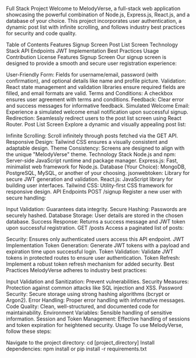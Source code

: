 Full Stack Project
Welcome to MelodyVerse, a full-stack web application showcasing the powerful combination of Node.js, Express.js, React.js, and a database of your choice. This project incorporates user authentication, a dynamic post list with infinite scrolling, and follows industry best practices for security and code quality.

Table of Contents
Features
Signup Screen
Post List Screen
Technology Stack
API Endpoints
JWT Implementation
Best Practices
Usage
Contribution
License
Features
Signup Screen
Our signup screen is designed to provide a smooth and secure user registration experience:

User-Friendly Form: Fields for username/email, password (with confirmation), and optional details like name and profile picture.
Validation: React state management and validation libraries ensure required fields are filled, and email formats are valid.
Terms and Conditions: A checkbox ensures user agreement with terms and conditions.
Feedback: Clear error and success messages for informative feedback.
Simulated Welcome Email: Experience a simulated welcome email notification upon successful signup.
Redirection: Seamlessly redirect users to the post list screen using React Router.
Post List Screen
Explore a dynamic and visually appealing post list:

Infinite Scrolling: Scroll infinitely through posts fetched via the GET API.
Responsive Design: Tailwind CSS ensures a visually consistent and adaptable design.
Theme Consistency: Screens are designed to align with the unique "MelodyVerse" theme.
Technology Stack
Node.js and npm: Server-side JavaScript runtime and package manager.
Express.js: Fast, minimalist web framework for Node.js.
Database (Your Choice): MongoDB, PostgreSQL, MySQL, or another of your choosing.
jsonwebtoken: Library for secure JWT generation and validation.
React.js: JavaScript library for building user interfaces.
Tailwind CSS: Utility-first CSS framework for responsive design.
API Endpoints
POST /signup
Register a new user with secure handling:

Input Validation: Guarantees data integrity.
Secure Hashing: Passwords are securely hashed.
Database Storage: User details are stored in the chosen database.
Success Response: Returns a success message and JWT token upon successful registration.
GET /posts
Access a paginated list of posts:

Security: Ensures only authenticated users access this API endpoint.
JWT Implementation
Token Generation: Generate JWT tokens with a payload and expiration time upon successful login.
Token Validation: Validate JWT tokens in protected routes to ensure user authentication.
Token Refresh: Implement a robust token refresh mechanism for added security.
Best Practices
MelodyVerse adheres to industry best practices:

Input Validation and Sanitization: Prevent vulnerabilities.
Security Measures: Protection against common attacks like SQL injection and XSS.
Password Security: Secure storage using strong hashing algorithms (bcrypt or Argon2).
Error Handling: Proper error handling with informative messages.
Code Quality: Clean, well-structured, and documented code for maintainability.
Environment Variables: Sensible handling of sensitive information.
Session and Token Management: Effective handling of sessions and token expiration for heightened security.
Usage
To use MelodyVerse, follow these steps:


Navigate to the project directory: cd [project_directory]
Install dependencies: npm install or pip install -r requirements.txt
